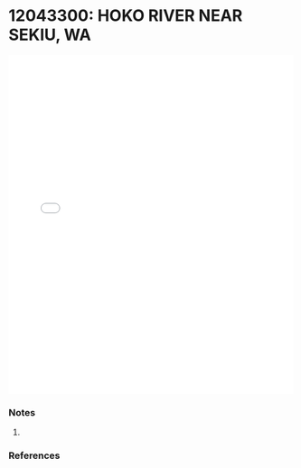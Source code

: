# 12043300: HOKO RIVER NEAR SEKIU, WA

<iframe src="/_static/stations/12043300_fdc.html" width="100%" height="600" frameborder="0"></iframe>

### Notes
1. 

### References

